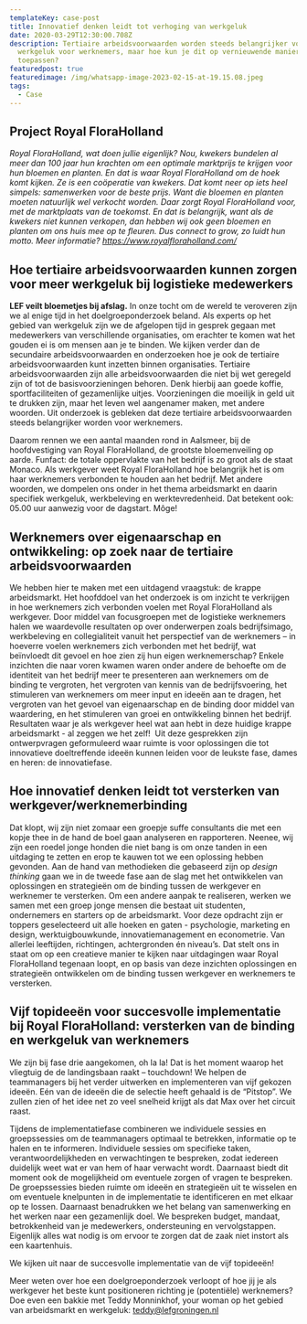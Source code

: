 ```yaml
---
templateKey: case-post
title: Innovatief denken leidt tot verhoging van werkgeluk
date: 2020-03-29T12:30:00.708Z
description: Tertiaire arbeidsvoorwaarden worden steeds belangrijker voor het
  werkgeluk voor werknemers, maar hoe kun je dit op vernieuwende manieren
  toepassen?
featuredpost: true
featuredimage: /img/whatsapp-image-2023-02-15-at-19.15.08.jpeg
tags:
  - Case
---
```

## **Project Royal FloraHolland**

*Royal FloraHolland, wat doen jullie eigenlijk? Nou, kwekers bundelen al meer dan 100 jaar hun krachten om een optimale marktprijs te krijgen voor hun bloemen en planten. En dat is waar Royal FloraHolland om de hoek komt kijken. Ze is een coöperatie van kwekers. Dat komt neer op iets heel simpels: samenwerken voor de beste prijs. Want die bloemen en planten moeten natuurlijk wel verkocht worden. Daar zorgt Royal FloraHolland voor, met de marktplaats van de toekomst. En dat is belangrijk, want als de kwekers niet kunnen verkopen, dan hebben wij ook geen bloemen en planten om ons huis mee op te fleuren. Dus connect to grow, zo luidt hun motto. Meer informatie? <https://www.royalfloraholland.com/>*

## **Hoe tertiaire arbeidsvoorwaarden kunnen zorgen voor meer werkgeluk bij logistieke medewerkers**

**LEF veilt bloemetjes bij afslag.** In onze tocht om de wereld te veroveren zijn we al enige tijd in het doelgroeponderzoek beland. Als experts op het gebied van werkgeluk zijn we de afgelopen tijd in gesprek gegaan met medewerkers van verschillende organisaties, om erachter te komen wat het gouden ei is om mensen aan je te binden. We kijken verder dan de secundaire arbeidsvoorwaarden en onderzoeken hoe je ook de tertiaire arbeidsvoorwaarden kunt inzetten binnen organisaties. Tertiaire arbeidsvoorwaarden zijn alle arbeidsvoorwaarden die niet bij wet geregeld zijn of tot de basisvoorzieningen behoren. Denk hierbij aan goede koffie, sportfaciliteiten of gezamenlijke uitjes. Voorzieningen die moeilijk in geld uit te drukken zijn, maar het leven wel aangenamer maken, met andere woorden. Uit onderzoek is gebleken dat deze tertiaire arbeidsvoorwaarden steeds belangrijker worden voor werknemers.

Daarom rennen we een aantal maanden rond in Aalsmeer, bij de hoofdvestiging van Royal FloraHolland, de grootste bloemenveiling op aarde. Funfact: de totale oppervlakte van het bedrijf is zo groot als de staat Monaco. Als werkgever weet Royal FloraHolland hoe belangrijk het is om haar werknemers verbonden te houden aan het bedrijf. Met andere woorden, we dompelen ons onder in het thema arbeidsmarkt en daarin specifiek werkgeluk, werkbeleving en werktevredenheid. Dat betekent ook: 05.00 uur aanwezig voor de dagstart. Môge!

## **Werknemers over eigenaarschap en ontwikkeling: op zoek naar de tertiaire arbeidsvoorwaarden**

We hebben hier te maken met een uitdagend vraagstuk: de krappe arbeidsmarkt. Het hoofddoel van het onderzoek is om inzicht te verkrijgen in hoe werknemers zich verbonden voelen met Royal FloraHolland als werkgever. Door middel van focusgroepen met de logistieke werknemers halen we waardevolle resultaten op over onderwerpen zoals bedrijfsimago, werkbeleving en collegialiteit vanuit het perspectief van de werknemers – in hoeverre voelen werknemers zich verbonden met het bedrijf, wat beïnvloedt dit gevoel en hoe zien zij hun eigen werknemerschap? Enkele inzichten die naar voren kwamen waren onder andere de behoefte om de identiteit van het bedrijf meer te presenteren aan werknemers om de binding te vergroten, het vergroten van kennis van de bedrijfsvoering, het stimuleren van werknemers om meer input en ideeën aan te dragen, het vergroten van het gevoel van eigenaarschap en de binding door middel van waardering, en het stimuleren van groei en ontwikkeling binnen het bedrijf. Resultaten waar je als werkgever heel wat aan hebt in deze huidige krappe arbeidsmarkt - al zeggen we het zelf!  Uit deze gesprekken zijn ontwerpvragen geformuleerd waar ruimte is voor oplossingen die tot innovatieve doeltreffende ideeën kunnen leiden voor de leukste fase, dames en heren: de innovatiefase.

## **Hoe innovatief denken leidt tot versterken van werkgever/werknemerbinding** 

Dat klopt, wij zijn niet zomaar een groepje suffe consultants die met een kopje thee in de hand de boel gaan analyseren en rapporteren. Neenee, wij zijn een roedel jonge honden die niet bang is om onze tanden in een uitdaging te zetten en erop te kauwen tot we een oplossing hebben gevonden. Aan de hand van methodieken die gebaseerd zijn op *design thinking* gaan we in de tweede fase aan de slag met het ontwikkelen van oplossingen en strategieën om de binding tussen de werkgever en werknemer te versterken. Om een andere aanpak te realiseren, werken we samen met een groep jonge mensen die bestaat uit studenten, ondernemers en starters op de arbeidsmarkt. Voor deze opdracht zijn er toppers geselecteerd uit alle hoeken en gaten - psychologie, marketing en design, werktuigbouwkunde, innovatiemanagement en econometrie. Van allerlei leeftijden, richtingen, achtergronden én niveau’s. Dat stelt ons in staat om op een creatieve manier te kijken naar uitdagingen waar Royal FloraHolland tegenaan loopt, en op basis van deze inzichten oplossingen en strategieën ontwikkelen om de binding tussen werkgever en werknemers te versterken. 

## **Vijf topideeën voor succesvolle implementatie bij Royal FloraHolland: versterken van de binding en werkgeluk van werknemers**

We zijn bij fase drie aangekomen, oh la la! Dat is het moment waarop het vliegtuig de de landingsbaan raakt – touchdown! We helpen de teammanagers bij het verder uitwerken en implementeren van vijf gekozen ideeën. Eén van de ideeën die de selectie heeft gehaald is de “Pitstop”. We zullen zien of het idee net zo veel snelheid krijgt als dat Max over het circuit raast. 

Tijdens de implementatiefase combineren we individuele sessies en groepssessies om de teammanagers optimaal te betrekken, informatie op te halen en te informeren. Individuele sessies om specifieke taken, verantwoordelijkheden en verwachtingen te bespreken, zodat iedereen duidelijk weet wat er van hem of haar verwacht wordt. Daarnaast biedt dit moment ook de mogelijkheid om eventuele zorgen of vragen te bespreken. De groepssessies bieden ruimte om ideeën en strategieën uit te wisselen en om eventuele knelpunten in de implementatie te identificeren en met elkaar op te lossen. Daarnaast benadrukken we het belang van samenwerking en het werken naar een gezamenlijk doel. We bespreken budget, mandaat, betrokkenheid van je medewerkers, ondersteuning en vervolgstappen. Eigenlijk alles wat nodig is om ervoor te zorgen dat de zaak niet instort als een kaartenhuis.

We kijken uit naar de succesvolle implementatie van de vijf topideeën!

Meer weten over hoe een doelgroeponderzoek verloopt of hoe jij je als werkgever het beste kunt positioneren richting je (potentiële) werknemers? Doe even een bakkie met Teddy Monninkhof, your woman op het gebied van arbeidsmarkt en werkgeluk: teddy@lefgroningen.nl